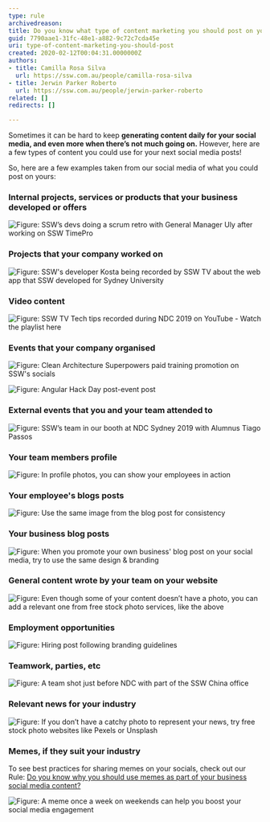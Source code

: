 ```yaml
---
type: rule
archivedreason: 
title: Do you know what type of content marketing you should post on your socials?
guid: 7790aae1-31fc-48e1-a882-9c72c7cda45e
uri: type-of-content-marketing-you-should-post
created: 2020-02-12T00:04:31.0000000Z
authors:
- title: Camilla Rosa Silva
  url: https://ssw.com.au/people/camilla-rosa-silva
- title: Jerwin Parker Roberto
  url: https://ssw.com.au/people/jerwin-parker-roberto
related: []
redirects: []

---
```


Sometimes it can be hard to keep  **generating content daily for your social media, and even more when there’s not much going on.** However, here are a few types of content you could use for your next social media posts!

<!--endintro-->

So, here are a few examples taken from our social media of what you could post on yours:

### Internal projects, services or products that your business developed or offers

![Figure: SSW’s devs doing a scrum retro with General Manager Uly after working on        SSW TimePro](teamwork.jpg)  

### Projects that your company worked on

![Figure: SSW's developer Kosta being recorded by SSW TV about the web app that SSW developed for Sydney University](breast.jpg)  

### Video content

![Figure: SSW TV Tech tips recorded during NDC 2019 on YouTube -        Watch the playlist here](sswtv.jpg)  

### Events that your company organised

![Figure: Clean Architecture Superpowers paid training promotion on SSW's socials](promoclean.jpg)  

![Figure:        Angular Hack Day post-event post](sswevents.jpg)  

### External events that you and your team attended to

![Figure: SSW’s team in our booth at NDC Sydney 2019 with Alumnus Tiago Passos](ndc.jpg)  

### Your team members profile

![Figure: In profile photos, you can show your employees in action](kikisprofile.png)  

### Your employee's blogs posts

![Figure: Use the same image from the blog post for consistency](blogpost.jpg)  

### Your business blog posts

![Figure: When you promote your own business' blog post on your social media, try to use the same design & branding](blogpostssw.jpg)  

### General content wrote by your team on your website


![Figure: Even though some of your content doesn’t have a photo, you can add a relevant one from free stock photo services, like the above](rules.jpg)  

### Employment opportunities

![Figure: Hiring post following branding guidelines](hiringpost.jpg)  

### Teamwork, parties, etc

![Figure: A team shot just before NDC with part of the SSW China office](teamwork2.jpg)  

### Relevant news for your industry

![Figure: If you don’t have a catchy photo to represent your news, try free stock photo websites like        Pexels or        Unsplash](technews.jpg)  

### Memes, if they suit your industry


To see best practices for sharing memes on your socials, check out our Rule: [Do you know why you should use memes as part of your business social media content?](/do-you-know-why-you-should-use-memes-as-part-of-your-business-social-media-content)

![Figure: A meme once a week on weekends can help you boost your social media engagement](meme.png)
